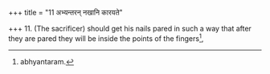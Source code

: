 +++
title = "11 अभ्यन्तरन् नखानि कारयते"

+++
11. (The sacrificer) should get his nails pared in such a way that after they are pared they will be inside the points of the fingers[^1],  


[^1]: abhyantaram.   
